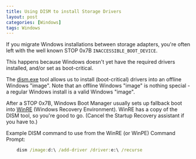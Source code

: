 ```yaml
---
title: Using DISM to install Storage Drivers
layout: post
categories: [Windows]
tags: Windows
---
```

If you migrate Windows installations between storage adapters, you're often left with the well known STOP 0x7B `INACCESSIBLE_BOOT_DEVICE`.

This happens because Windows doesn't yet have the required drivers installed, and/or set as boot-critical.

The [dism.exe](http://technet.microsoft.com/en-us/library/hh824971.aspx) tool allows us to install (boot-critical) drivers into an offline Windows "image". Note that an offline Windows "image" is nothing special - a regular Windows install is a valid Windows "image".

After a STOP 0x7B, Windows Boot Manager usually sets up fallback boot into [WinRE](http://technet.microsoft.com/en-us/library/cc766048.aspx) (Windows Recovery Environment). WinRE has a copy of the DISM tool, so you're good to go. (Cancel the Startup Recovery assistant if you have to.)

Example DISM command to use from the WinRE (or WinPE) Command Prompt:
```cmd
    dism /image:d:\ /add-driver /driver:e:\ /recurse
```
